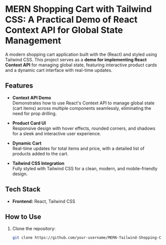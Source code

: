 # MERN Shopping Cart with Tailwind CSS: A Practical Demo of React Context API for Global State Management

A modern shopping cart application built with the (React) and styled using Tailwind CSS. This project serves as a **demo for implementing React Context API** for managing global state, featuring interactive product cards and a dynamic cart interface with real-time updates.

## Features

- **Context API Demo**  
  Demonstrates how to use React's Context API to manage global state (cart items) across multiple components seamlessly, eliminating the need for prop drilling.

- **Product Card UI**  
  Responsive design with hover effects, rounded corners, and shadows for a sleek and interactive user experience.

- **Dynamic Cart**  
  Real-time updates for total items and price, with a detailed list of products added to the cart.

- **Tailwind CSS Integration**  
  Fully styled with Tailwind CSS for a clean, modern, and mobile-friendly design.


## Tech Stack

- **Frontend:** React, Tailwind CSS

## How to Use

1. Clone the repository:
   ```bash
   git clone https://github.com/your-username/MERN-Tailwind-Shopping-Cart.git

